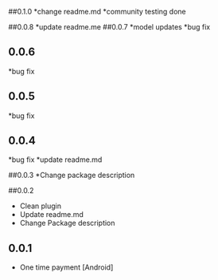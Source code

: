##0.1.0
 *change readme.md
 *community testing done

##0.0.8
 *update readme.me
##0.0.7
 *model updates
 *bug fix
 
## 0.0.6
 *bug fix
## 0.0.5
 *bug fix
## 0.0.4
 *bug fix
 *update readme.md

##0.0.3
*Change package description

##0.0.2

* Clean plugin 
* Update readme.md
* Change Package description


## 0.0.1


* One time payment [Android]
 
